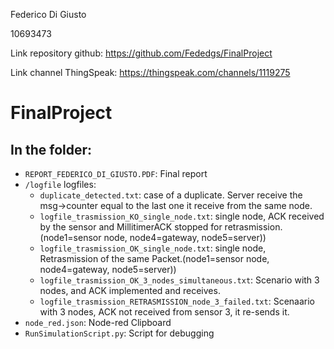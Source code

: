 Federico Di Giusto

10693473


Link repository github: https://github.com/Fededgs/FinalProject

Link channel ThingSpeak: https://thingspeak.com/channels/1119275

# FinalProject

## In the folder:
* ```REPORT_FEDERICO_DI_GIUSTO.PDF```: Final report
* ```/logfile``` logfiles:
  * ```duplicate_detected.txt```: case of a duplicate. Server receive the msg->counter equal to the last one it receive from the same node.
  * ```logfile_trasmission_KO_single_node.txt```: single node, ACK received by the sensor and MillitimerACK stopped for retrasmission. (node1=sensor node, node4=gateway, node5=server))
  * ```logfile_trasmission_OK_single_node.txt```: single node, Retrasmission of the same Packet.(node1=sensor node, node4=gateway, node5=server))
  * ```logfile_trasmission_OK_3_nodes_simultaneous.txt```: Scenario with 3 nodes, and ACK implemented and receives.
  * ```logfile_trasmission_RETRASMISSION_node_3_failed.txt```: Scenaario with 3 nodes, ACK not received from sensor 3, it re-sends it.
* ```node_red.json```: Node-red Clipboard
* ```RunSimulationScript.py```: Script for debugging
